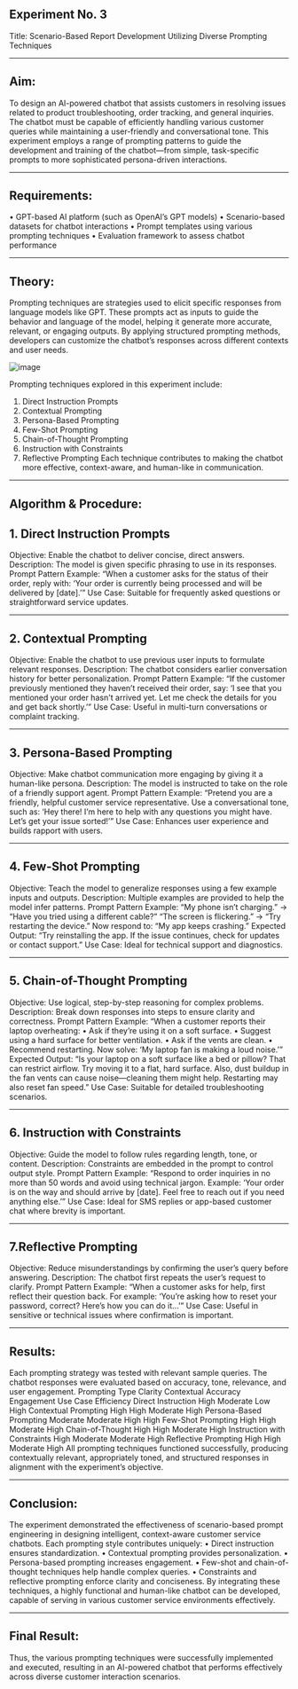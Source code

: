 ## Experiment No. 3
Title: Scenario-Based Report Development Utilizing Diverse Prompting Techniques
________________________________________
## Aim:
To design an AI-powered chatbot that assists customers in resolving issues related to product troubleshooting, order tracking, and general inquiries. The chatbot must be capable of efficiently handling various customer queries while maintaining a user-friendly and conversational tone. This experiment employs a range of prompting patterns to guide the development and training of the chatbot—from simple, task-specific prompts to more sophisticated persona-driven interactions.
________________________________________
## Requirements:
•	GPT-based AI platform (such as OpenAI’s GPT models)
•	Scenario-based datasets for chatbot interactions
•	Prompt templates using various prompting techniques
•	Evaluation framework to assess chatbot performance
________________________________________
## Theory:
Prompting techniques are strategies used to elicit specific responses from language models like GPT. These prompts act as inputs to guide the behavior and language of the model, helping it generate more accurate, relevant, or engaging outputs. By applying structured prompting methods, developers can customize the chatbot’s responses across different contexts and user needs.

![image](https://github.com/user-attachments/assets/f5e0267f-d830-443e-8cf5-ad9cab731815)


Prompting techniques explored in this experiment include:
1.	Direct Instruction Prompts
2.	Contextual Prompting
3.	Persona-Based Prompting
4.	Few-Shot Prompting
5.	Chain-of-Thought Prompting
6.	Instruction with Constraints
7.	Reflective Prompting
Each technique contributes to making the chatbot more effective, context-aware, and human-like in communication.
 
________________________________________



## Algorithm & Procedure:
## 1. Direct Instruction Prompts

Objective: Enable the chatbot to deliver concise, direct answers.
Description: The model is given specific phrasing to use in its responses.
Prompt Pattern Example:
“When a customer asks for the status of their order, reply with: ‘Your order is currently being processed and will be delivered by [date].’”
Use Case: Suitable for frequently asked questions or straightforward service updates.
________________________________________
## 2. Contextual Prompting

Objective: Enable the chatbot to use previous user inputs to formulate relevant responses.
Description: The chatbot considers earlier conversation history for better personalization.
Prompt Pattern Example:
“If the customer previously mentioned they haven’t received their order, say: ‘I see that you mentioned your order hasn't arrived yet. Let me check the details for you and get back shortly.’”
Use Case: Useful in multi-turn conversations or complaint tracking.
________________________________________
## 3. Persona-Based Prompting

Objective: Make chatbot communication more engaging by giving it a human-like persona.
Description: The model is instructed to take on the role of a friendly support agent.
Prompt Pattern Example:
“Pretend you are a friendly, helpful customer service representative. Use a conversational tone, such as: ‘Hey there! I’m here to help with any questions you might have. Let’s get your issue sorted!’”
Use Case: Enhances user experience and builds rapport with users.
________________________________________
## 4. Few-Shot Prompting

Objective: Teach the model to generalize responses using a few example inputs and outputs.
Description: Multiple examples are provided to help the model infer patterns.
Prompt Pattern Example:
“My phone isn’t charging.” → “Have you tried using a different cable?”
“The screen is flickering.” → “Try restarting the device.”
Now respond to: “My app keeps crashing.”
Expected Output: “Try reinstalling the app. If the issue continues, check for updates or contact support.”
Use Case: Ideal for technical support and diagnostics.
________________________________________


## 5. Chain-of-Thought Prompting

Objective: Use logical, step-by-step reasoning for complex problems.
Description: Break down responses into steps to ensure clarity and correctness.
Prompt Pattern Example:
“When a customer reports their laptop overheating:
•	Ask if they’re using it on a soft surface.
•	Suggest using a hard surface for better ventilation.
•	Ask if the vents are clean.
•	Recommend restarting.
Now solve: ‘My laptop fan is making a loud noise.’”
Expected Output: “Is your laptop on a soft surface like a bed or pillow? That can restrict airflow. Try moving it to a flat, hard surface. Also, dust buildup in the fan vents can cause noise—cleaning them might help. Restarting may also reset fan speed.”
Use Case: Suitable for detailed troubleshooting scenarios.
________________________________________
## 6. Instruction with Constraints

Objective: Guide the model to follow rules regarding length, tone, or content.
Description: Constraints are embedded in the prompt to control output style.
Prompt Pattern Example:
“Respond to order inquiries in no more than 50 words and avoid using technical jargon. Example: ‘Your order is on the way and should arrive by [date]. Feel free to reach out if you need anything else.’”
Use Case: Ideal for SMS replies or app-based customer chat where brevity is important.
________________________________________

## 7.Reflective Prompting

Objective: Reduce misunderstandings by confirming the user’s query before answering.
Description: The chatbot first repeats the user’s request to clarify.
Prompt Pattern Example:
“When a customer asks for help, first reflect their question back. For example: ‘You’re asking how to reset your password, correct? Here’s how you can do it…’”
Use Case: Useful in sensitive or technical issues where confirmation is important.
________________________________________



## Results:

Each prompting strategy was tested with relevant sample queries. The chatbot responses were evaluated based on accuracy, tone, relevance, and user engagement.
Prompting Type	Clarity	Contextual Accuracy	Engagement	Use Case Efficiency
Direct Instruction	High	Moderate	Low	High
Contextual Prompting	High	High	Moderate	High
Persona-Based Prompting	Moderate	Moderate	High	High
Few-Shot Prompting	High	High	Moderate	High
Chain-of-Thought	High	High	Moderate	High
Instruction with Constraints	High	Moderate	Moderate	High
Reflective Prompting	High	High	Moderate	High
All prompting techniques functioned successfully, producing contextually relevant, appropriately toned, and structured responses in alignment with the experiment’s objective.
________________________________________
## Conclusion:

The experiment demonstrated the effectiveness of scenario-based prompt engineering in designing intelligent, context-aware customer service chatbots. Each prompting style contributes uniquely:
•	Direct instruction ensures standardization.
•	Contextual prompting provides personalization.
•	Persona-based prompting increases engagement.
•	Few-shot and chain-of-thought techniques help handle complex queries.
•	Constraints and reflective prompting enforce clarity and conciseness.
By integrating these techniques, a highly functional and human-like chatbot can be developed, capable of serving in various customer service environments effectively.
________________________________________
## Final Result:
  
Thus, the various prompting techniques were successfully implemented and executed, resulting in an AI-powered chatbot that performs effectively across diverse customer interaction scenarios.

